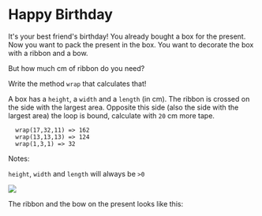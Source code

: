 # Happy Birthday

It's your best friend's birthday! You already bought a box for the present. Now you want to pack the present in the box.
You want to decorate the box with a ribbon and a bow.

But how much cm of ribbon do you need?

Write the method `wrap` that calculates that!

A box has a `height`, a `width` and a `length` (in cm). The ribbon is crossed on the side with the largest area.
Opposite this side (also the side with the largest area) the loop is bound, calculate with `20` cm more tape.

```
  wrap(17,32,11) => 162
  wrap(13,13,13) => 124
  wrap(1,3,1) => 32
 ```

Notes:

`height`, `width` and `length` will always be `>0`

![](https://i.imgur.com/30HbqCZ.png)

The ribbon and the bow on the present looks like this:
